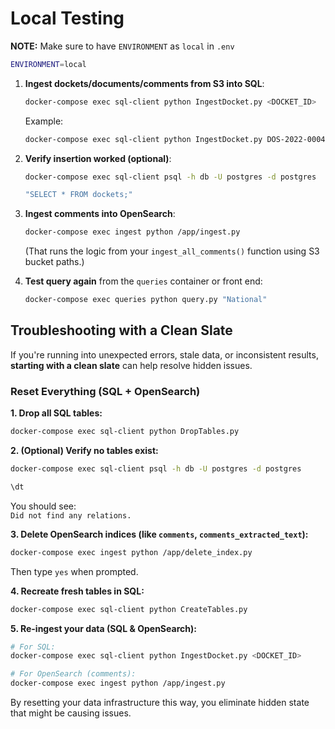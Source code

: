 # **Local Testing**
**NOTE:** Make sure to have `ENVIRONMENT` as `local` in `.env`
```bash
ENVIRONMENT=local
```

1. **Ingest dockets/documents/comments from S3 into SQL**:
   ```bash
   docker-compose exec sql-client python IngestDocket.py <DOCKET_ID>
   ```

   Example:
   ```bash
   docker-compose exec sql-client python IngestDocket.py DOS-2022-0004
   ```

2. **Verify insertion worked (optional)**:
   ```bash
   docker-compose exec sql-client psql -h db -U postgres -d postgres
   ```
   ```bash
   "SELECT * FROM dockets;"
   ```

3. **Ingest comments into OpenSearch**:
   ```bash
   docker-compose exec ingest python /app/ingest.py
   ```

   (That runs the logic from your `ingest_all_comments()` function using S3 bucket paths.)

4. **Test query again** from the `queries` container or front end:
   ```bash
   docker-compose exec queries python query.py "National"
   ```

## Troubleshooting with a Clean Slate

If you're running into unexpected errors, stale data, or inconsistent results, **starting with a clean slate** can help resolve hidden issues.

### Reset Everything (SQL + OpenSearch)

**1. Drop all SQL tables:**
```bash
docker-compose exec sql-client python DropTables.py
```

**2. (Optional) Verify no tables exist:**
```bash
docker-compose exec sql-client psql -h db -U postgres -d postgres
```
```bash
\dt
```
You should see:  
`Did not find any relations.`

**3. Delete OpenSearch indices (like `comments`, `comments_extracted_text`):**
```bash
docker-compose exec ingest python /app/delete_index.py
```
Then type `yes` when prompted.

**4. Recreate fresh tables in SQL:**
```bash
docker-compose exec sql-client python CreateTables.py
```

**5. Re-ingest your data (SQL & OpenSearch):**
```bash
# For SQL:
docker-compose exec sql-client python IngestDocket.py <DOCKET_ID>

# For OpenSearch (comments):
docker-compose exec ingest python /app/ingest.py
```

By resetting your data infrastructure this way, you eliminate hidden state that might be causing issues.